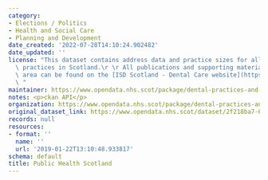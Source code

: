 ```yaml
---
category:
- Elections / Politics
- Health and Social Care
- Planning and Development
date_created: '2022-07-28T14:10:24.902482'
date_updated: ''
license: "This dataset contains address data and practice sizes for all NHS dental\
  \ practices in Scotland.\r \r All publications and supporting material to this topic\
  \ area can be found on the [ISD Scotland - Dental Care website](https://www.isdscotland.org/Health-Topics/Dental-Care/).\r\
  \ "
maintainer: https://www.opendata.nhs.scot/package/dental-practices-and-patient-registrations
notes: <p>ckan API</p>
organization: https://www.opendata.nhs.scot/package/dental-practices-and-patient-registrations
original_dataset_link: https://www.opendata.nhs.scot/dataset/2f218ba7-6695-4b22-867d-41383ae36de7/resource/faae473f-3748-4f99-8ec9-0d827749f60b/download/nhs-dental-practices-and-nhs-dental-registrations-as-at-30th-september-2018-v2.csv
records: null
resources:
- format: ''
  name: ''
  url: '2019-01-22T13:10:48.933817'
schema: default
title: Public Health Scotland
---
```

